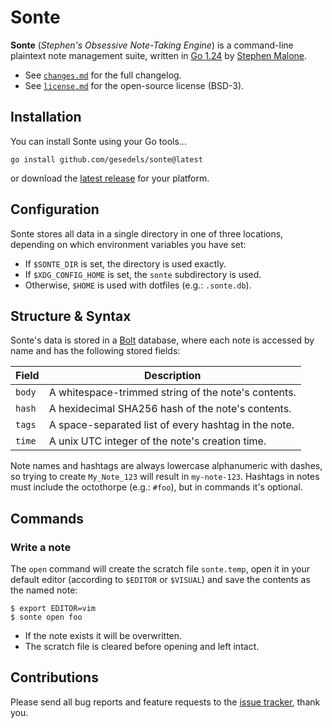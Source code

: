 # Sonte

**Sonte** (*Stephen's Obsessive Note-Taking Engine*) is a command-line plaintext note management suite, written in [Go 1.24][go] by [Stephen Malone][sm].

- See [`changes.md`][ch] for the full changelog.
- See [`license.md`][li] for the open-source license (BSD-3).

## Installation

You can install Sonte using your Go tools...

```
go install github.com/gesedels/sonte@latest
```

or download the [latest release][lr] for your platform.

## Configuration

Sonte stores all data in a single directory in one of three locations, depending on which environment variables you have set:

- If `$SONTE_DIR` is set, the directory is used exactly.
- If `$XDG_CONFIG_HOME` is set, the `sonte` subdirectory is used.
- Otherwise, `$HOME` is used with dotfiles (e.g.: `.sonte.db`).

## Structure & Syntax

Sonte's data is stored in a [Bolt][bb] database, where each note is accessed by name and has the following stored fields:

Field  | Description
------ | -----------
`body` | A whitespace-trimmed string of the note's contents.
`hash` | A hexidecimal SHA256 hash of the note's contents.
`tags` | A space-separated list of every hashtag in the note.
`time` | A unix UTC integer of the note's creation time.

Note names and hashtags are always lowercase alphanumeric with dashes, so trying to create `My_Note_123` will result in `my-note-123`. Hashtags in notes must include the octothorpe (e.g.: `#foo`), but in commands it's optional.

## Commands

### Write a note

The `open` command will create the scratch file `sonte.temp`, open it in your default editor (according to `$EDITOR` or `$VISUAL`) and save the contents as the named note:

```fish
$ export EDITOR=vim
$ sonte open foo
```

- If the note exists it will be overwritten.
- The scratch file is cleared before opening and left intact.

## Contributions

Please send all bug reports and feature requests to the [issue tracker][it], thank you.

[bb]: https://github.com/etcd-io/bbolt
[ch]: https://github.com/gesedels/sonte/blob/main/changes.md
[li]: https://github.com/gesedels/sonte/blob/main/license.md
[go]: https://go.dev/doc/go1.24
[it]: https://github.com/gesedels/sonte/issues
[lr]: https://github.com/gesedels/sonte/releases/latest
[sm]: https://github.com/gesedels
